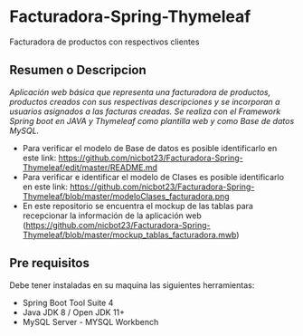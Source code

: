 # Facturadora-Spring-Thymeleaf
Facturadora de productos con respectivos clientes

## Resumen o Descripcion
_Aplicación web básica que representa una facturadora de productos, productos creados con sus respectivas descripciones y se incorporan a usuarios asignados a las facturas creadas. Se realiza con el Framework Spring boot en JAVA y Thymeleaf como plantilla web y como Base de datos  MySQL._

- Para verificar el modelo de Base de datos es posible identificarlo en este link: https://github.com/nicbot23/Facturadora-Spring-Thymeleaf/edit/master/README.md 
- Para verificar e identificar el modelo de Clases es posible identificarlo en este link: https://github.com/nicbot23/Facturadora-Spring-Thymeleaf/blob/master/modeloClases_facturadora.png
- En este repositorio se encuentra el mockup de las tablas para recepcionar la información de la aplicación web (https://github.com/nicbot23/Facturadora-Spring-Thymeleaf/blob/master/mockup_tablas_facturadora.mwb)

## Pre requisitos
Debe tener instaladas en su maquina las siguientes herramientas:

- Spring Boot Tool Suite 4 
- Java JDK 8 / Open JDK 11+
- MySQL Server - MYSQL Workbench

